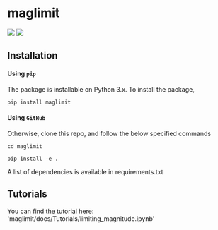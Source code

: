 # maglimit

![](https://img.shields.io/github/license/iamstarstuff/maglimit)
![](https://img.shields.io/pypi/v/maglimit)

## Installation

#### Using `pip`
The package is installable on Python 3.x. To install the package,

`pip install maglimit`

#### Using `GitHub`
Otherwise, clone this repo, and follow the below specified commands

`cd maglimit`

`pip install -e .`

 A list of dependencies is available in requirements.txt

 ## Tutorials
 You can find the tutorial here: 'maglimit/docs/Tutorials/limiting_magnitude.ipynb'